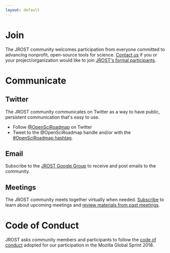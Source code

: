 ```yaml
---
layout: default
---
```


# Join
The JROST community welcomes participation from everyone committed to advancing nonprofit, open-source tools for science. [Contact us](mailto:info@jrost.org) if you or your project/organization would like to join [JROST's formal participants](participants).

# Communicate

## Twitter
The JROST community communicates on Twitter as a way to have public, persistent communication that's easy to use.
* Follow [@OpenSciRoadmap](https://twitter.com/OpenSciRoadmap) on Twitter
* Tweet to the @OpenSciRoadmap handle and/or with the [#OpenSciRoadmap hashtag](https://twitter.com/search?f=tweets&vertical=default&q=%23OpenSciRoadmap&src=typd).

## Email
Subscribe to the [JROST Google Group](https://groups.google.com/forum/#!forum/jrost) to receive and post emails to the community.

## Meetings
The JROST community meets together virtually when needed. [Subscribe](https://groups.google.com/forum/#!forum/jrost) to learn about upcoming meetings and [review materials from past meetings](meetings).

<!-- also update in contribute.md -->
# Code of Conduct
JROST asks community members and participants to follow the <a href="https://github.com/OpenScienceRoadmap/mozilla-sprint-2018/blob/master/CODE_OF_CONDUCT.md">code of conduct</a> adopted for our participation in the Mozilla Global Sprint 2018.

